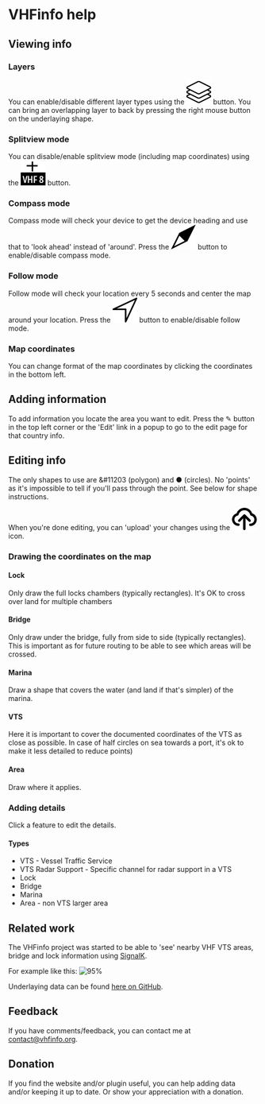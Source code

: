 # VHFinfo help

## Viewing info

### Layers
You can enable/disable different layer types using the ![26px](documentation/pictures/layers.png) button.
You can bring an overlapping layer to back by pressing the right mouse button on the underlaying shape.

### Splitview mode
You can disable/enable splitview mode (including map coordinates) using the ![26px](public/splitview.png) button.

### Compass mode
Compass mode will check your device to get the device heading and use that to 'look ahead' instead of 'around'.
Press the ![26px](public/compass.png) button to enable/disable compass mode.

### Follow mode
Follow mode will check your location every 5 seconds and center the map around your location.
Press the ![26px](public/arrow.png) button to enable/disable follow mode.

### Map coordinates
You can change format of the map coordinates by clicking the coordinates in the bottom left.

## Adding information
To add information you locate the area you want to edit.
Press the &#9998; button in the top left corner or the 'Edit' link in a popup to go to the edit page for that country info.

## Editing info
The only shapes to use are &#11203 (polygon) and &#9679; (circles). No 'points' as it's impossible to tell if you'll pass through the point.
See below for shape instructions.

When you're done editing, you can 'upload' your changes using the ![26px](public/upload.png) icon.

### Drawing the coordinates on the map
#### Lock
Only draw the full locks chambers (typically rectangles). It's OK to cross over land for multiple chambers

#### Bridge
Only draw under the bridge, fully from side to side (typically rectangles). This is important as for future routing to be able to see which areas will be crossed.

#### Marina
Draw a shape that covers the water (and land if that's simpler) of the marina.

#### VTS
Here it is important to cover the documented coordinates of the VTS as close as possible. In case of half circles on sea towards a port, it's ok to make it less detailed to reduce points)

#### Area
Draw where it applies.

### Adding details
Click a feature to edit the details.

#### Types
- VTS - Vessel Traffic Service
- VTS Radar Support - Specific channel for radar support in a VTS
- Lock
- Bridge
- Marina
- Area - non VTS larger area

## Related work
The VHFinfo project was started to be able to 'see' nearby VHF VTS areas, bridge and lock information using [SignalK](https://signalk.org/).

For example like this:
![95%](documentation/pictures/vhfinfo.png)

Underlaying data can be found [here on GitHub](https://github.com/htool/vhfinfo).

## Feedback

If you have comments/feedback, you can contact me at contact@vhfinfo.org.

## Donation

If you find the website and/or plugin useful, you can help adding data and/or keeping it up to date. Or show your appreciation with a donation.
